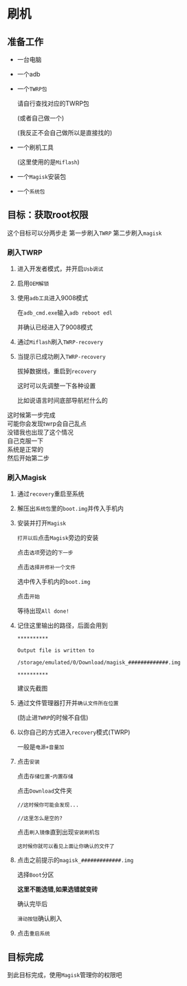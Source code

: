 # 刷机

## 准备工作

* 一台电脑   
* 一个adb   
* 一个`TWRP包`

  请自行查找对应的TWRP包

  \(或者自己做一个\)

  \(我反正不会自己做所以是直接找的\)

* 一个刷机工具

  \(这里使用的是`Miflash`\)

* 一个`Magisk`安装包
* 一个`系统包`

## 目标：获取root权限

这个目标可以分两步走 第一步刷入`TWRP` 第二步刷入`magisk`

### 刷入TWRP

1. 进入开发者模式，并开启`Usb调试`   
2. 启用`OEM解锁`   
3. 使用`adb工具`进入9008模式   

   在`adb_cmd.exe`输入`adb reboot edl`   

   并确认已经进入了9008模式

4. 通过`Miflash`刷入`TWRP-recovery`
5. 当提示已成功刷入`TWRP-recovery`   

   拔掉数据线，重启到`recovery`   

   这时可以先调整一下各种设置   

   比如说语言时间底部导航栏什么的   

这时候第一步完成  
可能你会发现twrp会自己乱点  
没错我也出现了这个情况  
自己克服一下  
系统是正常的  
然后开始第二步

### 刷入Magisk

1. 通过`recovery`重启至系统
2. 解压出`系统包`里的`boot.img`并传入手机内
3. 安装并打开`Magisk`

   `打开以后`点击`Magisk`旁边的安装

   点击`选项`旁边的`下一步`

   点击`选择并修补一个文件`

   选中传入手机内的`boot.img`

   点击`开始`

   等待出现`All done!`

4. 记住这里输出的路径，后面会用到

   `**********`

   `Output file is written to`

   `/storage/emulated/0/Download/magisk_#############.img`

   `**********`

   建议先截图

5. 通过文件管理器打开并`确认文件所在位置`

   \(防止进`TWRP`的时候不自信\)

6. 以你自己的方式进入`recovery`模式\(TWRP\)

   一般是`电源+音量加`

7. 点击`安装`

   点击`存储位置`-`内置存储`

   点击`Download`文件夹

   `//这时候你可能会发现...`

   `//这里怎么是空的?`

   点击`刷入镜像`直到出现`安装刷机包`

   `这时候你就可以看见上面让你确认的文件了`

8. 点击之前提示的`magisk_#############.img`

   选择`Boot`分区

   **这里不能选错,如果选错就变砖**

   确认完毕后

   `滑动按钮`确认刷入

9. 点击`重启系统`

## 目标完成

到此目标完成，使用`Magisk`管理你的权限吧

